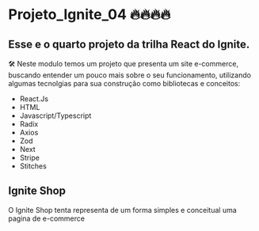 # Projeto_Ignite_04 🔥🔥🔥🔥
## Esse e o quarto projeto da trilha React do Ignite.

🛠 Neste modulo temos um projeto que presenta um site e-commerce, buscando entender um pouco mais sobre o seu funcionamento, utilizando algumas tecnolgias para sua construção como bibliotecas e conceitos:

-  React.Js
-  HTML
-  Javascript/Typescript
-  Radix
-  Axios
-  Zod
-  Next
-  Stripe
-  Stitches

## Ignite Shop
O Ignite Shop tenta representa de um forma simples e conceitual uma pagina de e-commerce
